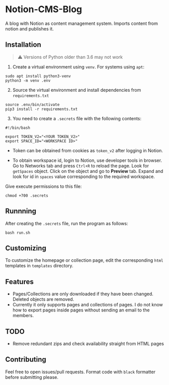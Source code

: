 # Notion-CMS-Blog
A blog with Notion as content management system. Imports content from notion and publishes it.

## Installation

> :warning: Versions of Python older than 3.6 may not work

1. Create a virtual environment using `venv`. For systems using `apt`:

```
sudo apt install python3-venv
python3 -m venv .env
```

2. Source the virtual environment and install 
dependencies from `requirements.txt`

```
source .env/bin/activate
pip3 install -r requirements.txt
```

3. You need to create a `.secrets` file with the following contents:

```
#!/bin/bash

export TOKEN_V2="<YOUR TOKEN_V2>"
export SPACE_ID="<WORKSPACE ID>"
```

- Token can be obtained from cookies as `token_v2` after logging in Notion.

- To obtain workspace id, login to Notion, use developer tools in browser.
Go to Networks tab and press `Ctrl+R` to reload the page. 
Look for `getSpaces` object. Click on the object and go to 
**Preview** tab. Expand and look for id in `spaces` value 
corresponding to the required workspace.

Give execute permissions to this file:

```
chmod +700 .secrets
```

## Runnning

After creating the `.secrets` file, run the program as follows:

```
bash run.sh
```

## Customizing

To customize the homepage or collection page, edit the corresponding `html`
templates in `templates` directory.

## Features

- Pages/Collections are only downloaded if they have been changed. Deleted
objects are removed.
- Currently it only supports pages and collections of pages. I do not know how to
export pages inside pages without sending an email to the members.

## TODO

- Remove redundant zips and check availability straight from HTML pages

## Contributing

Feel free to open issues/pull requests. Format code with `black` formatter before
submitting please.
